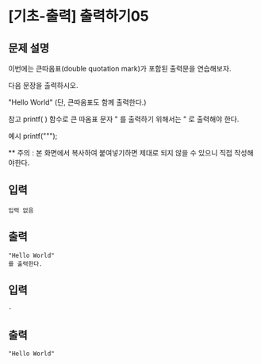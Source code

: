 # [기초-출력] 출력하기05

## 문제 설명
이번에는 큰따옴표(double quotation mark)가 포함된 출력문을 연습해보자.

다음 문장을 출력하시오.

"Hello World"
(단, 큰따옴표도 함께 출력한다.)

참고
printf( ) 함수로 큰 따옴표 문자 " 를 출력하기 위해서는 \" 로 출력해야 한다.

예시
printf("\"");

** 주의 : 본 화면에서 복사하여 붙여넣기하면 제대로 되지 않을 수 있으니 직접 작성해야한다.


## 입력
	입력 없음
## 출력
	"Hello World"
	를 출력한다.

## 입력
	-
## 출력
	"Hello World"